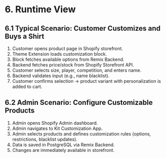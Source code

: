 # 6. Runtime View

## 6.1 Typical Scenario: Customer Customizes and Buys a Shirt
1. Customer opens product page in Shopify storefront.
2. Theme Extension loads customization block.
3. Block fetches available options from Remix Backend.
4. Backend fetches price/stock from Shopify Storefront API.
5. Customer selects size, player, competition, and enters name.
6. Backend validates input (e.g., name blacklist).
7. Customer confirms selection → product variant with personalization is added to cart.

## 6.2 Admin Scenario: Configure Customizable Products
1. Admin opens Shopify Admin dashboard.
2. Admin navigates to Kit Customization App.
3. Admin selects products and defines customization rules (options, restrictions, blacklist updates).
4. Data is saved in PostgreSQL via Remix Backend.
5. Changes are immediately available in storefront.
